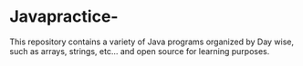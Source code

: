 # Javapractice-
This repository contains a variety of Java programs organized by Day wise, such as arrays, strings, etc...  and open source for learning purposes.
